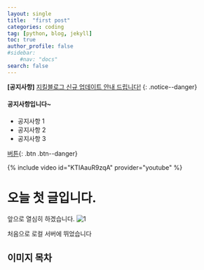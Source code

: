 ```yaml
---
layout: single
title:  "first post"
categories: coding
tag: [python, blog, jekyll]
toc: true
author_profile: false
#sidebar:
    #nav: "docs"
search: false
---
```


**[공지사항]** [지킬블로그 신규 업데이트 안내 드립니다!](https://youngshinn.github.io/categories/)
{: .notice--danger}
<div class='notice--success'>
 <h4>공지사항입니다~ </h4>
 <ul>
    <li>공지사항 1</li>
    <li>공지사항 2</li>
    <li>공지사항 3</li>
</ul>
</div>

[버튼](https://google.com){: .btn .btn--danger}

{% include video id="KTIAauR9zqA" provider="youtube" %}

# 오늘 첫 글입니다. 
앞으로 열심히 하겠습니다.	![1](../images/2025-01-26-first/1.png)

처음으로 로컬 서버에 뛰었습니다

## 이미지 목차 
